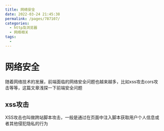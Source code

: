 ```yaml
---
title: 网络安全
date: 2022-03-24 21:45:38
permalink: /pages/787107/
categories:
  - http及浏览器
  - 网络相关
tags:
  - 
---
```

# 网络安全
随着网络技术的发展，前端面临的网络安全问题也越来越多，比如xss攻击cors攻击等等，这篇文章浅探一下前端安全问题

## xss攻击
XSS攻击也叫做跨站脚本攻击，一般是通过在页面中注入脚本获取用户个人信息或者其他侵犯隐私的行为
